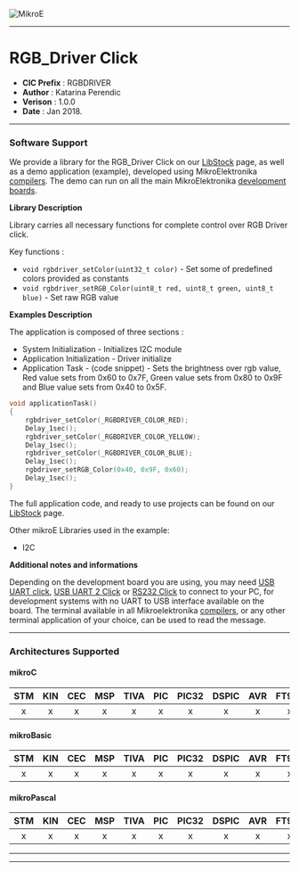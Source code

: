 ![MikroE](http://www.mikroe.com/img/designs/beta/logo_small.png)

---

# RGB_Driver Click

- **CIC Prefix**  : RGBDRIVER
- **Author**      : Katarina Perendic
- **Verison**     : 1.0.0
- **Date**        : Jan 2018.

---

### Software Support

We provide a library for the RGB_Driver Click on our [LibStock](https://libstock.mikroe.com/projects/view/2329/rgb-driver-click) 
page, as well as a demo application (example), developed using MikroElektronika 
[compilers](http://shop.mikroe.com/compilers). The demo can run on all the main 
MikroElektronika [development boards](http://shop.mikroe.com/development-boards).

**Library Description**

Library carries all necessary functions for complete control over RGB Driver click.

Key functions :

- ``` void rgbdriver_setColor(uint32_t color) ``` - Set some of predefined colors provided as constants
- ``` void rgbdriver_setRGB_Color(uint8_t red, uint8_t green, uint8_t blue) ``` - Set raw RGB value

**Examples Description**

The application is composed of three sections :

- System Initialization - Initializes I2C module
- Application Initialization - Driver initialize
- Application Task - (code snippet) - Sets the brightness over rgb value,
        Red value sets from 0x60 to 0x7F,
        Green value sets from 0x80 to 0x9F and
        Blue value sets from 0x40 to 0x5F.


```.c
void applicationTask()
{
    rgbdriver_setColor(_RGBDRIVER_COLOR_RED);
    Delay_1sec();
    rgbdriver_setColor(_RGBDRIVER_COLOR_YELLOW);
    Delay_1sec();
    rgbdriver_setColor(_RGBDRIVER_COLOR_BLUE);
    Delay_1sec();
    rgbdriver_setRGB_Color(0x40, 0x9F, 0x60);
    Delay_1sec();
}
```

The full application code, and ready to use projects can be found on our 
[LibStock](https://libstock.mikroe.com/projects/view/2329/rgb-driver-click) page.

Other mikroE Libraries used in the example:

- I2C

**Additional notes and informations**

Depending on the development board you are using, you may need 
[USB UART click](http://shop.mikroe.com/usb-uart-click), 
[USB UART 2 Click](http://shop.mikroe.com/usb-uart-2-click) or 
[RS232 Click](http://shop.mikroe.com/rs232-click) to connect to your PC, for 
development systems with no UART to USB interface available on the board. The 
terminal available in all Mikroelektronika 
[compilers](http://shop.mikroe.com/compilers), or any other terminal application 
of your choice, can be used to read the message.

---
### Architectures Supported

#### mikroC

| STM | KIN | CEC | MSP | TIVA | PIC | PIC32 | DSPIC | AVR | FT90x |
|:-:|:-:|:-:|:-:|:-:|:-:|:-:|:-:|:-:|:-:|
| x | x | x | x | x | x | x | x | x | x |

#### mikroBasic

| STM | KIN | CEC | MSP | TIVA | PIC | PIC32 | DSPIC | AVR | FT90x |
|:-:|:-:|:-:|:-:|:-:|:-:|:-:|:-:|:-:|:-:|
| x | x | x | x | x | x | x | x | x | x |

#### mikroPascal

| STM | KIN | CEC | MSP | TIVA | PIC | PIC32 | DSPIC | AVR | FT90x |
|:-:|:-:|:-:|:-:|:-:|:-:|:-:|:-:|:-:|:-:|
| x | x | x | x | x | x | x | x | x | x |

---
---
